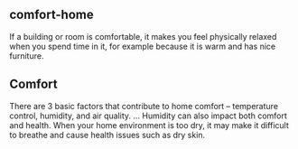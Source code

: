 ## comfort-home
If a building or room is comfortable, it makes you feel physically relaxed when you spend time in it, for example because it is warm and has nice furniture.
## Comfort 
There are 3 basic factors that contribute to home comfort – temperature control, humidity, and air quality. ... Humidity can also impact both comfort and health. When your home environment is too dry, it may make it difficult to breathe and cause health issues such as dry skin.
